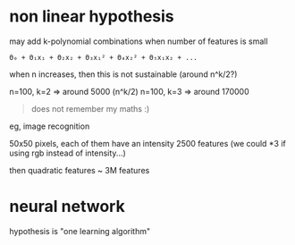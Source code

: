 non linear hypothesis
=====================
may add k-polynomial combinations when number of features is small

    Θ₀ + Θ₁x₁ + Θ₂x₂ + Θ₃x₁² + Θ₄x₂² + Θ₅x₁x₂ + ...

when n increases, then this is not sustainable (around n^k/2?)

n=100, k=2 => around   5000 (n^k/2)
n=100, k=3 => around 170000

> does not remember my maths :)

eg, image recognition

  50x50 pixels, each of them have an intensity
  2500 features
  (we could *3 if using rgb instead of intensity...)

then quadratic features ~ 3M features

neural network
==============
hypothesis is "one learning algorithm"
